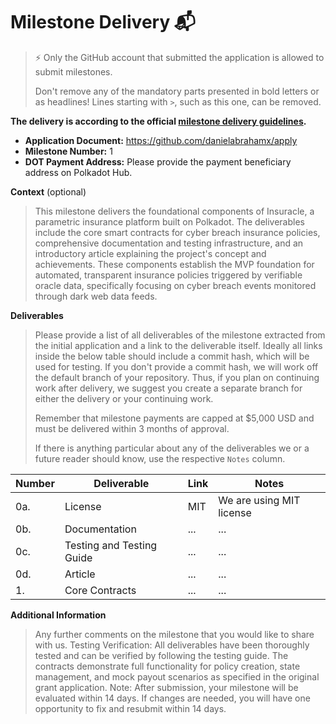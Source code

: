 # Milestone Delivery 📬

> ⚡ Only the GitHub account that submitted the application is allowed to submit milestones. 
> 
> Don't remove any of the mandatory parts presented in bold letters or as headlines! Lines starting with `>`, such as this one, can be removed.

**The delivery is according to the official [milestone delivery guidelines](https://github.com/Polkadot-Fast-Grants/delivery/blob/master/delivery-guidelines.md).**  

* **Application Document:** https://github.com/danielabrahamx/apply
* **Milestone Number:**  1
* **DOT Payment Address:** Please provide the payment beneficiary address on Polkadot Hub.

**Context** (optional)
> This milestone delivers the foundational components of Insuracle, a parametric insurance platform built on Polkadot. The deliverables include the core smart contracts for cyber breach insurance policies, comprehensive documentation and testing infrastructure, and an introductory article explaining the project's concept and achievements. These components establish the MVP foundation for automated, transparent insurance policies triggered by verifiable oracle data, specifically focusing on cyber breach events monitored through dark web data feeds.

**Deliverables**
> Please provide a list of all deliverables of the milestone extracted from the initial application and a link to the deliverable itself. Ideally all links inside the below table should include a commit hash, which will be used for testing. If you don't provide a commit hash, we will work off the default branch of your repository. Thus, if you plan on continuing work after delivery, we suggest you create a separate branch for either the delivery or your continuing work.
> 
> Remember that milestone payments are capped at $5,000 USD and must be delivered within 3 months of approval.
> 
> If there is anything particular about any of the deliverables we or a future reader should know, use the respective `Notes` column.

| Number | Deliverable | Link | Notes |
| ------------- | ------------- | ------------- |------------- |
| 0a. | License |MIT| We are using MIT license| 
| 0b.  | Documentation |...| ...| 
| 0c.  | Testing and Testing Guide |...| ...| 
| 0d.  | Article |...| ...| 
| 1.  | Core Contracts |...| ...| 

**Additional Information**
> Any further comments on the milestone that you would like to share with us.
> Testing Verification:
All deliverables have been thoroughly tested and can be verified by following the testing guide. The contracts demonstrate full functionality for policy creation, state management, and mock payout scenarios as specified in the original grant application.
> Note: After submission, your milestone will be evaluated within 14 days. If changes are needed, you will have one opportunity to fix and resubmit within 14 days.
